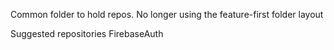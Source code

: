 Common folder to hold repos.
No longer using the feature-first folder layout

Suggested repositories
FirebaseAuth